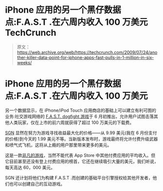 # iPhone 应用的另一个黑仔数据点:F.A.S.T .在六周内收入 100 万美元 TechCrunch

> 原文：<https://web.archive.org/web/https://techcrunch.com/2009/07/24/another-killer-data-point-for-iphone-apps-fast-pulls-in-1-million-in-six-weeks/>

# iPhone 应用的另一个黑仔数据点:F.A.S.T .在六周内收入 100 万美元

另一个数据显示，在 iPhone/iPod Touch 应用商店的基础上可以建立有利可图的业务:社交游戏网络的 [F.A.S.T. dogfight 游戏](https://web.archive.org/web/20221006213736/http://www.beta.techcrunch.com/2009/06/08/sgns-jet-dogfighter-iphone-game-lands-turns-out-to-be-pretty-fly/)于 6 月初推出，允许用户试图击落其他人类玩家，仅在上市的前六周就获得了超过 100 万美元的下载费。

[SGN](https://web.archive.org/web/20221006213736/http://www.sgn.com/) 显然在努力为游戏寻找收益最大化的价格——从 9.99 美元(我在 6 月份支付的价格)到今天的 1.99 美元不等。当新版本发布时，游戏最终将允许付费升级武器和喷气式飞机，这将从上瘾的用户那里带来更多的美元。

这是一款[非凡的游戏](https://web.archive.org/web/20221006213736/http://www.beta.techcrunch.com/2009/05/05/video-of-sgns-unlaunched-iphone-jet-dogfighter-game-verdict-awesomeness/)，当然不能代表 App Store 中其他付费应用的平均收入。但它目前甚至还没有登上付费应用的榜首，它还在继续吸引大量的美元，我们听说，每天高达 60，000 美元。

SGN 还计划将他们为构建 F.A.S.T .而创建的基础平台引擎授权给其他开发者，他们也可以创建自己的互动游戏。